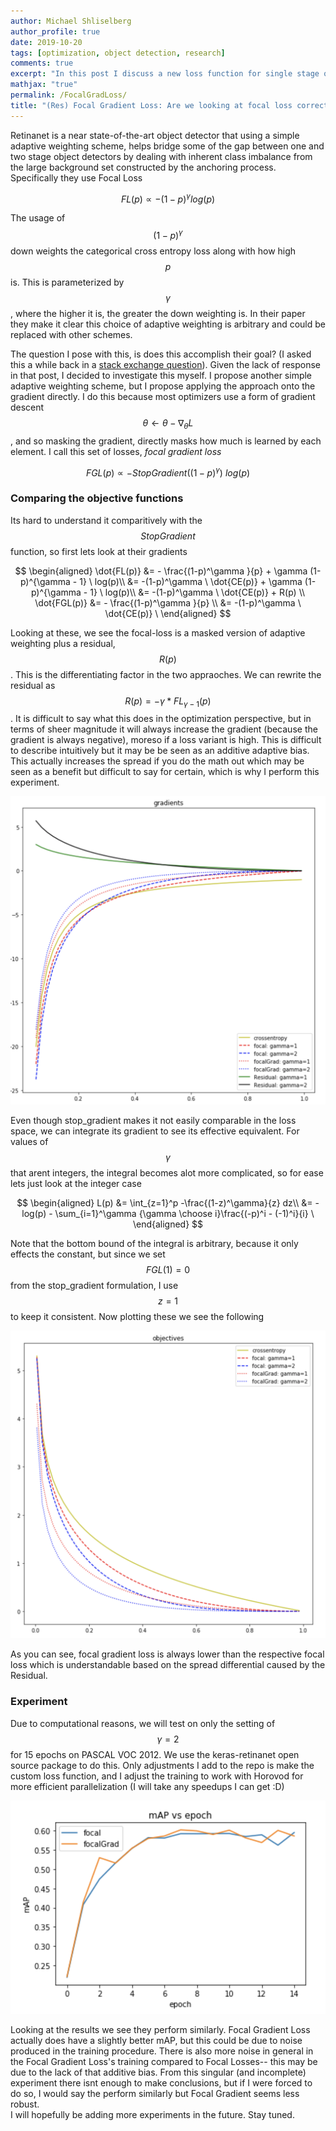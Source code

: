 ```yaml
---
author: Michael Shliselberg
author_profile: true
date: 2019-10-20
tags: [optimization, object detection, research]
comments: true
excerpt: "In this post I discuss a new loss function for single stage object detectors that like retinanets focal loss is adaptive, but works at the gradient level rather than at the objective function level"
mathjax: "true"
permalink: /FocalGradLoss/
title: "(Res) Focal Gradient Loss: Are we looking at focal loss correctly?"
---   
```


Retinanet is a near state-of-the-art object detector that using a simple adaptive weighting scheme, helps bridge some of the gap between one and two stage object detectors by dealing with inherent class imbalance from the large background set constructed by the anchoring process. Specifically they use Focal Loss  

$$FL(p) \propto - (1-p)^\gamma log(p)$$  

The usage of $$(1-p)^\gamma$$ down weights the categorical cross entropy loss along with how high $$p$$ is. This is parameterized by $$\gamma$$, where the higher it is, the greater the down weighting is. In their paper they make it clear this choice of adaptive weighting is arbitrary and could be replaced with other schemes.  

The question I pose with this, is does this accomplish their goal? (I asked this a while back in a [stack exchange question](https://ai.stackexchange.com/questions/13755/does-retina-nets-focal-loss-accomplish-its-goal)). Given the lack of response in that post, I decided to investigate this myself. I propose another simple adaptive weighting scheme, but I propose applying the approach onto the gradient directly. I do this because most optimizers use a form of gradient descent $$\theta \leftarrow \theta - \nabla_{\theta}L$$, and so masking the gradient, directly masks how much is learned by each element. I call this set of losses, *focal gradient loss*    

$$FGL(p) \propto - StopGradient((1-p)^\gamma) \ log(p)$$

### Comparing the objective functions  
Its hard to understand it comparitively with the $$StopGradient$$ function, so first lets look at their gradients  

$$
\begin{aligned}
    \dot{FL(p)} &= - \frac{(1-p)^\gamma }{p} + \gamma (1-p)^{\gamma - 1} \ log(p)\\
    &= -(1-p)^\gamma \ \dot{CE(p)} + \gamma (1-p)^{\gamma - 1} \ log(p)\\
    &= -(1-p)^\gamma \ \dot{CE(p)} + R(p) \\
    \dot{FGL(p)} &= - \frac{(1-p)^\gamma }{p} \\
    &= -(1-p)^\gamma \ \dot{CE(p)}  \
\end{aligned}
$$

Looking at these, we see the focal-loss is a masked version of adaptive weighting plus a residual, $$R(p)$$. This is the differentiating factor in the two appraoches. We can rewrite the residual as $$R(p) = -\gamma * FL_{\gamma -1}(p)$$. It is difficult to say what this does in the optimization perspective, but in terms of sheer magnitude it will always increase the gradient (because the gradient is always negative), moreso if a loss variant is high. This is difficult to describe intuitively but it may be be seen as an additive adaptive bias. This actually increases the spread if you do the math out which may be seen as a benefit but difficult to say for certain, which is why I perform this experiment.  

<p align="center">
  <img src="/images/FocalGradientLoss/focal_gradients.png">
</p>  

Even though stop_gradient makes it not easily comparable in the loss space, we can integrate its gradient to see its effective equivalent. For values of $$\gamma$$ that arent integers, the integral becomes alot more complicated, so for ease lets just look at the integer case

$$
\begin{aligned}
    L(p) &= \int_{z=1}^p -\frac{(1-z)^\gamma}{z} dz\\
    &= -log(p) - \sum_{i=1}^\gamma {\gamma \choose i}\frac{(-p)^i - (-1)^i}{i} \
\end{aligned}  
$$

Note that the bottom bound of the integral is arbitrary, because it only effects the constant, but since we set $$FGL(1)=0$$ from the stop_gradient formulation, I use $$z=1$$ to keep it consistent. Now plotting these we see the following  

<p align="center">
  <img src="/images/FocalGradientLoss/focal_objectives.png">
</p>    

As you can see, focal gradient loss is always lower than the respective focal loss which is understandable based on the spread differential caused by the Residual.  

### Experiment
Due to computational reasons, we will test on only the setting of $$\gamma = 2$$ for 15 epochs on PASCAL VOC 2012. We use the keras-retinanet open source package to do this. Only adjustments I add to the repo is make the custom loss function, and I adjust the training to work with Horovod for more efficient parallelization (I will take any speedups I can get :D)  

<p align="center">
  <img src="/images/FocalGradientLoss/fl_vs_fgl.png">
</p>   

Looking at the results we see they perform similarly. Focal Gradient Loss actually does have a slightly better mAP, but this could be due to noise produced in the training procedure. There is also more noise in general in the Focal Gradient Loss's training compared to Focal Losses-- this may be due to the lack of that additive bias. From this singular (and incomplete) experiment there isnt enough to make conclusions, but if I were forced to do so, I would say the perform similarly but Focal Gradient seems less robust.   
I will hopefully be adding more experiments in the future. Stay tuned.

